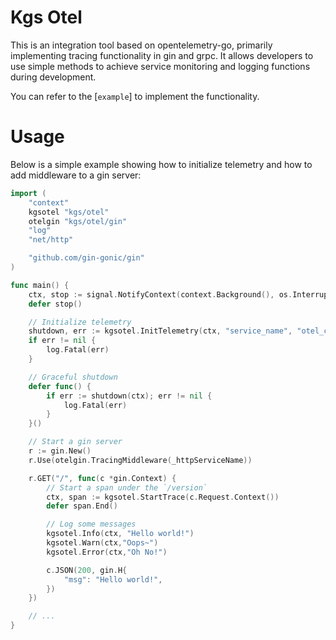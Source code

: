 # Kgs Otel

This is an integration tool based on opentelemetry-go, primarily implementing tracing functionality in gin and grpc.
It allows developers to use simple methods to achieve service monitoring and logging functions during development.

You can refer to the [`example`] to implement the functionality.

# Usage

Below is a simple example showing how to initialize telemetry and how to add middleware to a gin server:

```go
import (
	"context"
	kgsotel "kgs/otel"
	otelgin "kgs/otel/gin"
	"log"
	"net/http"

	"github.com/gin-gonic/gin"
)

func main() {
	ctx, stop := signal.NotifyContext(context.Background(), os.Interrupt)
	defer stop()

    // Initialize telemetry
	shutdown, err := kgsotel.InitTelemetry(ctx, "service_name", "otel_collector_url")
	if err != nil {
		log.Fatal(err)
	}

	// Graceful shutdown
	defer func() {
		if err := shutdown(ctx); err != nil {
			log.Fatal(err)
		}
	}()

    // Start a gin server
    r := gin.New()
	r.Use(otelgin.TracingMiddleware(_httpServiceName))

	r.GET("/", func(c *gin.Context) {
        // Start a span under the `/version`
		ctx, span := kgsotel.StartTrace(c.Request.Context())
		defer span.End()

        // Log some messages
		kgsotel.Info(ctx, "Hello world!")
        kgsotel.Warn(ctx,"Oops~")
        kgsotel.Error(ctx,"Oh No!")

		c.JSON(200, gin.H{
			"msg": "Hello world!",
		})
	})

    // ...
}
```